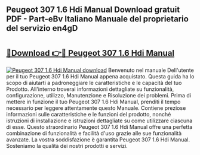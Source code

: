 ## Peugeot 307 1.6 Hdi Manual Download gratuit PDF - Part-eBv Italiano Manuale del proprietario del servizio en4gD

# <h2><a href="http://dfdh1hs.blite.top/?on=Peugeot+307+1.6+Hdi+Manual">🔗Download 👉🔴 Peugeot 307 1.6 Hdi Manual</a></h2>

[![Peugeot 307 1.6 Hdi Manual download](https://i.imgur.com/lujVjoI.png)](http://dfdh1hs.blite.top/?on=Peugeot+307+1.6+Hdi+Manual)
Benvenuto nel manuale Dell'utente per il tuo Peugeot 307 1.6 Hdi Manual appena acquistato. Questa guida ha lo scopo di aiutarti a padroneggiare le caratteristiche e le capacità del tuo Prodotto. All'interno troverai informazioni dettagliate su funzionalità, configurazione, utilizzo, Manutenzione e Risoluzione dei problemi. Prima di mettere in funzione il tuo Peugeot 307 1.6 Hdi Manual, prenditi il tempo necessario per leggere attentamente questo Manuale. Contiene preziose informazioni sulle caratteristiche e le funzioni del prodotto, nonché istruzioni di installazione e istruzioni dettagliate su come utilizzare ciascuna di esse. Questo straordinario Peugeot 307 1.6 Hdi Manual offre una perfetta combinazione di funzionalità e facilità d'uso grazie alle sue funzionalità avanzate. La vostra soddisfazione è garantita Peugeot 307 1.6 Hdi Manual. Sosteniamo la qualità dei nostri prodotti e servizi.
